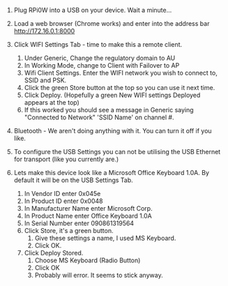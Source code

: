 1. Plug RPi0W into a USB on your device.  Wait a minute...

2. Load a web browser (Chrome works) and enter into the address bar http://172.16.0.1:8000
3. Click WIFI Settings Tab - time to make this a remote client.
    1. Under Generic, Change the regulatory domain to AU
    2. In Working Mode, change to Client with Failover to AP
    3. Wifi Client Settings.  Enter the WIFI network you wish to connect to, SSID and PSK.
    5. Click the green Store button at the top so you can use it next time.
    6. Click Deploy. (Hopefully a green New WIFI settings Deployed appears at the top)
    7. If this worked you should see a message in Generic saying "Connected to Network" 'SSID Name' on channel #.
4. Bluetooth - We aren't doing anything with it.  You can turn it off if you like.
5. To configure the USB Settings you can not be utilising the USB Ethernet for transport (like you currently are.) 
5. Lets make this device look like a Microsoft Office Keyboard 1.0A.  By default it will be on the USB Settings Tab.
    1. In Vendor ID enter 0x045e
    2. In Product ID enter 0x0048
    3. In Manufacturer Name enter Microsoft Corp.
    4. In Product Name enter Office Keyboard 1.0A
    5. In Serial Number enter 090861319564
    6. Click Store, it's a green button.   
        1. Give these settings a name, I used MS Keyboard.  
        2. Click OK.
    7. Click Deploy Stored.
        1. Choose MS Keyboard (Radio Button)
        2. Click OK
        3. Probably will error.  It seems to stick anyway.

